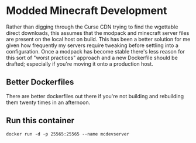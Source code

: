# Modded Minecraft Development
Rather than digging through the Curse CDN trying to find the wgettable direct downloads, this assumes that the modpack and minecraft server files are present on the local host on build. This has been a better solution for me given how frequently my servers require tweaking before settling into a configuration. Once a modpack has become stable there's less reason for this sort of "worst practices" approach and a new Dockerfile should be drafted; especially if you're moving it onto a production host.

## Better Dockerfiles
There are better dockerfiles out there if you're not building and rebuilding them twenty times in an afternoon.

## Run this container
`docker run -d -p 25565:25565 --name mcdevserver`
